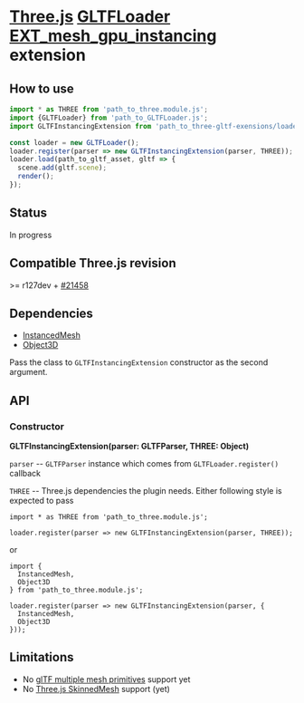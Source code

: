# [Three.js](https://threejs.org) [GLTFLoader](https://threejs.org/docs/#examples/en/loaders/GLTFLoader) [EXT_mesh_gpu_instancing](https://github.com/KhronosGroup/glTF/tree/master/extensions/2.0/Vendor/EXT_mesh_gpu_instancing) extension

## How to use

```javascript
import * as THREE from 'path_to_three.module.js';
import {GLTFLoader} from 'path_to_GLTFLoader.js';
import GLTFInstancingExtension from 'path_to_three-gltf-exensions/loaders/EXT_mesh_gpu_instancing/EXT_mesh_gpu_instancing.js';

const loader = new GLTFLoader();
loader.register(parser => new GLTFInstancingExtension(parser, THREE));
loader.load(path_to_gltf_asset, gltf => {
  scene.add(gltf.scene);
  render();
});
```

## Status

In progress

## Compatible Three.js revision

&gt;= r127dev + [#21458](https://github.com/mrdoob/three.js/pull/21458)

## Dependencies

- [InstancedMesh](https://threejs.org/docs/#api/en/objects/InstancedMesh)
- [Object3D](https://threejs.org/docs/#api/en/core/Object3D)

Pass the class to `GLTFInstancingExtension` constructor as the second argument.

## API

### Constructor

**GLTFInstancingExtension(parser: GLTFParser, THREE: Object)**

`parser` -- `GLTFParser` instance which comes from `GLTFLoader.register()` callback

`THREE` -- Three.js dependencies the plugin needs. Either following style is expected to pass

```
import * as THREE from 'path_to_three.module.js';

loader.register(parser => new GLTFInstancingExtension(parser, THREE));
```

or

```
import {
  InstancedMesh,
  Object3D
} from 'path_to_three.module.js';

loader.register(parser => new GLTFInstancingExtension(parser, {
  InstancedMesh,
  Object3D
}));
```

## Limitations

- No [glTF multiple mesh primitives](https://github.com/KhronosGroup/glTF/tree/master/specification/2.0#meshprimitives-white_check_mark) support yet
- No [Three.js SkinnedMesh](https://threejs.org/docs/#api/en/objects/SkinnedMesh) support (yet)
